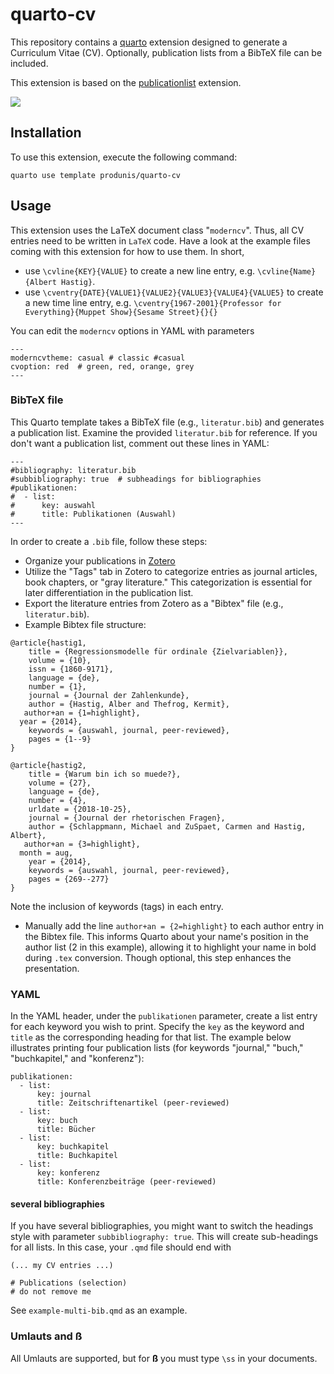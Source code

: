 # quarto-cv

This repository contains a [quarto](https://quarto.org) extension designed to generate a Curriculum Vitae (CV). Optionally, publication lists from a BibTeX file can be included. 

This extension is based on the [publicationlist](https://github.com/produnis/publicationlist) extension.


![](https://www.produnis.de/blog/posts/2021-04-19-publikationsliste-im-lebenslauf-mit-latex/lebenslauf.png)

## Installation

To use this extension, execute the following command:

`quarto use template produnis/quarto-cv`


## Usage
This extension uses the LaTeX document class "`moderncv`". Thus, all CV entries need to be written in `LaTeX` code. Have a look at the example files coming with this extension for how to use them. In short,

- use `\cvline{KEY}{VALUE}` to create a new line entry, e.g. `\cvline{Name}{Albert Hastig}`.
- use `\cventry{DATE}{VALUE1}{VALUE2}{VALUE3}{VALUE4}{VALUE5}` to create a new time line entry, e.g. `\cventry{1967-2001}{Professor for Everything}{Muppet Show}{Sesame Street}{}{}`

You can edit the `moderncv` options in YAML with parameters

```
---
moderncvtheme: casual # classic #casual
cvoption: red  # green, red, orange, grey
---
```
### BibTeX file

This Quarto template takes a BibTeX file (e.g., `literatur.bib`) and generates a publication list. Examine the provided `literatur.bib` for reference.
If you don't want a publication list, comment out these lines in YAML:

```
---
#bibliography: literatur.bib
#subbibliography: true  # subheadings for bibliographies
#publikationen:
#  - list:
#      key: auswahl
#      title: Publikationen (Auswahl)
---
```

In order to create a `.bib` file, follow these steps:

- Organize your publications in [Zotero](https://www.zotero.org)
- Utilize the "Tags" tab in Zotero to categorize entries as journal articles, book chapters, or "gray literature." This categorization is essential for later differentiation in the publication list.
- Export the literature entries from Zotero as a "Bibtex" file (e.g., `literatur.bib`).
- Example Bibtex file structure:

```
@article{hastig1,
    title = {Regressionsmodelle für ordinale {Zielvariablen}},
    volume = {10},
    issn = {1860-9171},
    language = {de},
    number = {1},
    journal = {Journal der Zahlenkunde},
    author = {Hastig, Alber and Thefrog, Kermit},
   author+an = {1=highlight},
  year = {2014},
    keywords = {auswahl, journal, peer-reviewed},
    pages = {1--9}
}

@article{hastig2,
    title = {Warum bin ich so muede?},
    volume = {27},
    language = {de},
    number = {4},
    urldate = {2018-10-25},
    journal = {Journal der rhetorischen Fragen},
    author = {Schlappmann, Michael and ZuSpaet, Carmen and Hastig, Albert},
   author+an = {3=highlight},
  month = aug,
    year = {2014},
    keywords = {auswahl, journal, peer-reviewed},
    pages = {269--277}
}
```
Note the inclusion of keywords (tags) in each entry.

- Manually add the line  `author+an = {2=highlight}` to each author entry in the Bibtex file. This informs Quarto about your name's position in the author list (2 in this example), allowing it to highlight your name in bold during  `.tex` conversion. Though optional, this step enhances the presentation.

### YAML

In the YAML header, under the `publikationen` parameter, create a list entry for each keyword you wish to print. Specify the `key` as the keyword and `title` as the corresponding heading for that list. The example below illustrates printing four publication lists (for keywords "journal," "buch," "buchkapitel," and "konferenz"):

```
publikationen:
  - list:
      key: journal
      title: Zeitschriftenartikel (peer-reviewed)
  - list:
      key: buch
      title: Bücher   
  - list:
      key: buchkapitel
      title: Buchkapitel
  - list:
      key: konferenz
      title: Konferenzbeiträge (peer-reviewed) 
```

#### several bibliographies
If you have several bibliographies, you might want to switch the headings style with parameter `subbibliography: true`. This will create sub-headings for all lists. In this case, your `.qmd` file should end with

```
(... my CV entries ...)

# Publications (selection)
# do not remove me

```

See `example-multi-bib.qmd` as an example.

### Umlauts and ß

All Umlauts are supported, but for **ß** you must type `\ss` in your documents.

